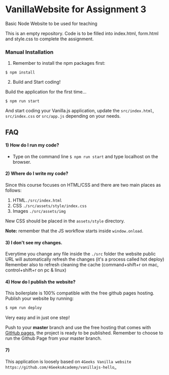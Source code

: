 # VanillaWebsite for Assignment 3
Basic Node Website to be used for teaching

This is an empty repository.  Code is to be filled into index.html, form.html and style.css to complete the assignment.

### Manual Installation

1) Remember to install the npm packages first:
```
$ npm install
```

2) Build and Start coding!

Build the application for the first time...

```
$ npm run start
```

And start coding your Vanilla.js application, update the `src/index.html`, `src/index.css` or `src/app.js` depending on your needs.

## FAQ

#### 1) How do I run my code?

- Type on the command line `$ npm run start` and type localhost on the browser.

#### 2) Where do I write my code?
Since this course focuses on HTML/CSS and there are two main places as follows:

1. HTML`./src/index.html` 
2. CSS `./src/assets/style/index.css` 
3. Images `./src/assets/img` 

New CSS should be placed in the `assets/style` directory.

__Note:__ remember that the JS workflow starts inside `window.onload`.

#### 3) I don't see my changes.

Everytime you change any file inside the `./src` folder the website public URL will automatically refresh the changes (it's a process called hot deploy)
Remember also to refresh cleaning the cache (command+shift+r on mac, control+shift+r on pc & linux)

#### 4) How do I publish the website?

This boilerplate is 100% compatible with the free github pages hosting. Publish your website by running:
```sh
$ npm run deploy
```

Very easy and in just one step!  

Push to your __master__ branch and use the free hosting that comes with 
[GitHub pages](https://help.github.com/articles/configuring-a-publishing-source-for-github-pages/#enabling-github-pages-to-publish-your-site-from-master-or-gh-pages), 
the project is ready to be published. Remember to choose to run the Github Page from your master branch.


#### 7)
This application is loosely based on
`4Geeks Vanilla website https://github.com/4GeeksAcademy/vanillajs-hello`_ 
